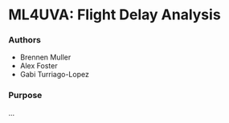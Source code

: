 # ML4UVA: Flight Delay Analysis

### Authors
- Brennen Muller
- Alex Foster
- Gabi Turriago-Lopez

### Purpose

...